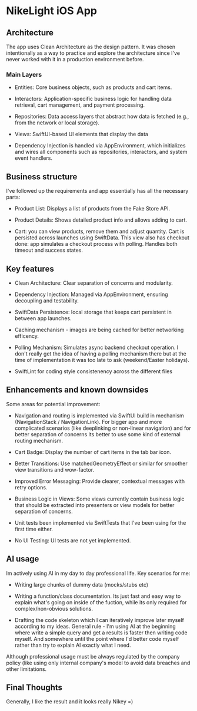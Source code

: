# NikeLight iOS App

## Architecture

The app uses Clean Architecture as the design pattern. It was chosen intentionally as a way to practice and explore the architecture since I've never worked with it in a production environment before.

### Main Layers

- Entities: Core business objects, such as products and cart items.

- Interactors: Application-specific business logic for handling data retrieval, cart management, and payment processing.

- Repositories: Data access layers that abstract how data is fetched (e.g., from the network or local storage).

- Views: SwiftUI-based UI elements that display the data

- Dependency Injection is handled via AppEnvironment, which initializes and wires all components such as repositories, interactors, and system event handlers.

## Business structure

I've followed up the requirements and app essentially has all the necessary parts:

- Product List: Displays a list of products from the Fake Store API.

- Product Details: Shows detailed product info and allows adding to cart.

- Cart: you can view products, remove them and adjust quantity. Cart is persisted across launches using SwiftData. This view also has checkout done: app simulates a checkout process with polling. Handles both timeout and success states.

## Key features

- Clean Architecture: Clear separation of concerns and modularity.

- Dependency Injection: Managed via AppEnvironment, ensuring decoupling and testability.

- SwiftData Persistence: local storage that keeps cart persistent in between app launches.

- Caching mechanism - images are being cached for better networking efficency.

- Polling Mechanism: Simulates async backend checkout operation. I don't really get the idea of having a polling mechanism there but at the time of implementation it was too late to ask (weekend/Easter holidays).

- SwiftLint for coding style consistenency across the different files

## Enhancements and known downsides

Some areas for potential improvement:

- Navigation and routing is implemented via SwiftUI build in mechanism (NavigationStack / NavigationLink). For bigger app and more complicated scenarios (like deeplinking or non-linear navigation) and for better separation of concerns its better to use some kind of external routing mechanism.  

- Cart Badge: Display the number of cart items in the tab bar icon.

- Better Transitions: Use matchedGeometryEffect or similar for smoother view transitions and wow-factor.

- Improved Error Messaging: Provide clearer, contextual messages with retry options.

- Business Logic in Views: Some views currently contain business logic that should be extracted into presenters or view models for better separation of concerns.

- Unit tests been implemented via SwiftTests that I've been using for the first time either.

- No UI Testing: UI tests are not yet implemented.

## AI usage

Im actively using AI in my day to day professional life. Key scenarios for me: 

- Writing large chunks of dummy data (mocks/stubs etc)

- Writing a function/class documentation. Its just fast and easy way to explain what's going on inside of the fuction, while its only required for complex/non-obvious solutions. 

- Drafting the code skeleton which I can iteratively improve later myself according to my ideas. General rule - I'm using AI at the beginning where write a simple query and get a results is faster then writing code myself. And somewhere until the point where I'd better code myself rather than try to explain AI exactly what I need. 

Although professional usage must be always regulated by the company policy (like using only internal company's model to avoid data breaches and other limitations.  


## Final Thoughts

Generally, I like the result and it looks really Nikey =)
